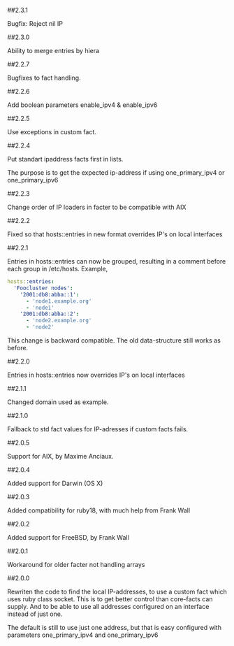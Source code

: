 ##2.3.1

Bugfix: Reject nil IP

##2.3.0

Ability to merge entries by hiera

##2.2.7

Bugfixes to fact handling.

##2.2.6

Add boolean parameters enable_ipv4 & enable_ipv6

##2.2.5

Use exceptions in custom fact.

##2.2.4

Put standart ipaddress facts first in lists.

The purpose is to get the expected ip-address if using
one_primary_ipv4 or one_primary_ipv6

##2.2.3

Change order of IP loaders in facter to be compatible with AIX

##2.2.2

Fixed so that hosts::entries in new format overrides IP's on local
interfaces

##2.2.1

Entries in hosts::entries can now be grouped, resulting in a comment
before each group in /etc/hosts. Example,

```yaml
hosts::entries:
  'Foocluster nodes':
    '2001:db8:abba::1':
      - 'node1.example.org'
      - 'node1'
    '2001:db8:abba::2':
      - 'node2.example.org'
      - 'node2'
```

This change is backward compatible. The old data-structure still works
as before.

##2.2.0

Entries in hosts::entries now overrides IP's on local interfaces

##2.1.1

Changed domain used as example.

##2.1.0

Fallback to std fact values for IP-adresses if custom facts fails.

##2.0.5

Support for AIX, by Maxime Anciaux.

##2.0.4

Added support for Darwin (OS X)

##2.0.3

Added compatibility for ruby18, with much help from Frank Wall

##2.0.2

Added support for FreeBSD, by Frank Wall

##2.0.1

Workaround for older facter not handling arrays

##2.0.0

Rewriten the code to find the local IP-addresses, to use a custom fact
which uses ruby class socket. This is to get better control than
core-facts can supply. And to be able to use all addresses configured
on an interface instead of just one.

The default is still to use just one address, but that is easy
configured with parameters one_primary_ipv4 and one_primary_ipv6
